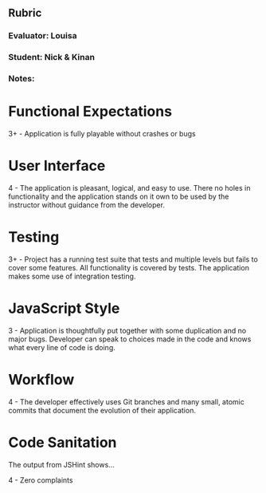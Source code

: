 ## Rubric
### Evaluator: Louisa
### Student: Nick & Kinan
### Notes:

# Functional Expectations

3+ - Application is fully playable without crashes or bugs

# User Interface

4 - The application is pleasant, logical, and easy to use. There no holes in functionality and the application stands on it own to be used by the instructor without guidance from the developer.

# Testing

3+ - Project has a running test suite that tests and multiple levels but fails to cover some features. All functionality is covered by tests. The application makes some use of integration testing.

# JavaScript Style

3 - Application is thoughtfully put together with some duplication and no major bugs. Developer can speak to choices made in the code and knows what every line of code is doing.

# Workflow

4 - The developer effectively uses Git branches and many small, atomic commits that document the evolution of their application.

# Code Sanitation

The output from JSHint shows…

4 - Zero complaints
